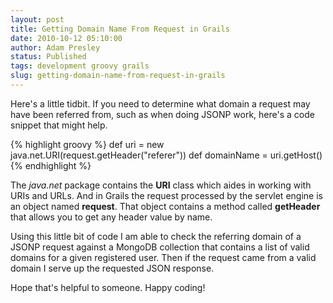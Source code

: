 ```yaml
---
layout: post
title: Getting Domain Name From Request in Grails
date: 2010-10-12 05:10:00
author: Adam Presley
status: Published
tags: development groovy grails
slug: getting-domain-name-from-request-in-grails
---
```


Here's a little tidbit. If you need to determine what domain a request
may have been referred from, such as when doing JSONP work, here's a
code snippet that might help.  

{% highlight groovy %}
def uri = new java.net.URI(request.getHeader("referer"))
def domainName = uri.getHost()
{% endhighlight %}
  
The *java.net* package contains the **URI** class which aides in
working with URIs and URLs. And in Grails the request processed by the
servlet engine is an object named **request**. That object contains
a method called **getHeader** that allows you to get any header
value by name.  
  
Using this little bit of code I am able to check the referring domain of
a JSONP request against a MongoDB collection that contains a list of
valid domains for a given registered user. Then if the request came from
a valid domain I serve up the requested JSON response.  
  
Hope that's helpful to someone. Happy coding!
